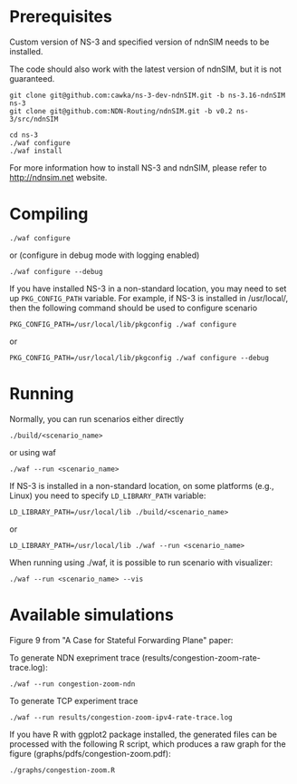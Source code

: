 Prerequisites
=============

Custom version of NS-3 and specified version of ndnSIM needs to be installed.

The code should also work with the latest version of ndnSIM, but it is not guaranteed.

    git clone git@github.com:cawka/ns-3-dev-ndnSIM.git -b ns-3.16-ndnSIM ns-3
    git clone git@github.com:NDN-Routing/ndnSIM.git -b v0.2 ns-3/src/ndnSIM

    cd ns-3
    ./waf configure
    ./waf install

For more information how to install NS-3 and ndnSIM, please refer to http://ndnsim.net website.

Compiling
=========

``./waf configure``

or (configure in debug mode with logging enabled)

``./waf configure --debug``

If you have installed NS-3 in a non-standard location, you may need to set up ``PKG_CONFIG_PATH`` variable.
For example, if NS-3 is installed in /usr/local/, then the following command should be used to
configure scenario

``PKG_CONFIG_PATH=/usr/local/lib/pkgconfig ./waf configure``

or

``PKG_CONFIG_PATH=/usr/local/lib/pkgconfig ./waf configure --debug``

Running
=======

Normally, you can run scenarios either directly

``./build/<scenario_name>``

or using waf

``./waf --run <scenario_name>``

If NS-3 is installed in a non-standard location, on some platforms (e.g., Linux) you need to specify ``LD_LIBRARY_PATH`` variable:

``LD_LIBRARY_PATH=/usr/local/lib ./build/<scenario_name>``

or

``LD_LIBRARY_PATH=/usr/local/lib ./waf --run <scenario_name>``


When running using ./waf, it is possible to run scenario with visualizer:

``./waf --run <scenario_name> --vis``


Available simulations
=====================

Figure 9 from "A Case for Stateful Forwarding Plane" paper:

To generate NDN exepriment trace (results/congestion-zoom-rate-trace.log):

    ./waf --run congestion-zoom-ndn

To generate TCP experiment trace

    ./waf --run results/congestion-zoom-ipv4-rate-trace.log

If you have R with ggplot2 package installed, the generated files can be processed with the following R script,
which produces a raw graph for the figure (graphs/pdfs/congestion-zoom.pdf):

    ./graphs/congestion-zoom.R

